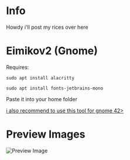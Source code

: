 # Info
Howdy i'll post my rices over here

# Eimikov2 (Gnome)
Requires:
```
sudo apt install alacritty
```
```
sudo apt install fonts-jetbrains-mono
```
Paste it into your home folder

[i also recommend to use this tool for gnome 42>](https://github.com/refi64/stylepak)

# Preview Images

![Preview Image](https://cdn.discordapp.com/attachments/1008391446384099389/1084873399853129858/Screenshot_from_2023-03-13_17-19-52.png)
